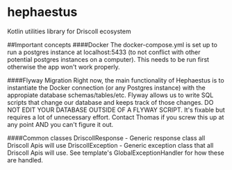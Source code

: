 # hephaestus
Kotlin utilities library for Driscoll ecosystem

##Important concepts
####Docker
The docker-compose.yml is set up to run a postgres instance at localhost:5433 (to not conflict with other potential postgres instances on a computer). This needs to be run first otherwise the app won't work properly.

####Flyway Migration
Right now, the main functionality of Hephaestus is to instantiate the Docker connection (or any Postgres instance) with the appropiate database schemas/tables/etc. Flyway allows us to write SQL scripts that change our database and keeps track of those changes. 
DO NOT EDIT YOUR DATABASE OUTSIDE OF A FLYWAY SCRIPT. It's fixable but requires a lot of unnecessary effort. Contact Thomas if you screw this up at any point AND you can't figure it out.

####Common classes
DriscollResponse - Generic response class all Driscoll Apis will use
DriscollException - Generic exception class that all Driscoll Apis will use. See template's GlobalExceptionHandler for how these are handled.
